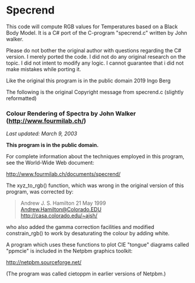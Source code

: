 # Specrend

This code will compute RGB values for Temperatures based on a Black Body Model.
It is a C# port of the C-program "specrend.c" written by John walker.
 
Please do not bother the original author with questions regarding the C# version.
I merely ported the code. I did not do any original research on the topic. I did 
not intent to modify any logic. I cannot guarantee that i did not make 
mistakes while porting it.

Like the original this program is in the public domain
2019 Ingo Berg

The following is the original Copyright message from specrend.c (slightly reformatted)

### Colour Rendering of Spectra by John Walker (http://www.fourmilab.ch/)
*Last updated: March 9, 2003*

**This program is in the public domain.**

For complete information about the techniques employed in this program, see the World-Wide Web document:

 http://www.fourmilab.ch/documents/specrend/

The xyz_to_rgb() function, which was wrong in the original version of this program, was corrected by:

> Andrew J. S. Hamilton 21 May 1999  
> Andrew.Hamilton@Colorado.EDU  
> http://casa.colorado.edu/~ajsh/  

who also added the gamma correction facilities and modified constrain_rgb() to work by desaturating the colour by adding white.

A program which uses these functions to plot CIE "tongue" diagrams called "ppmcie" is included in the Netpbm graphics toolkit:

  http://netpbm.sourceforge.net/

(The program was called cietoppm in earlier versions of Netpbm.)
